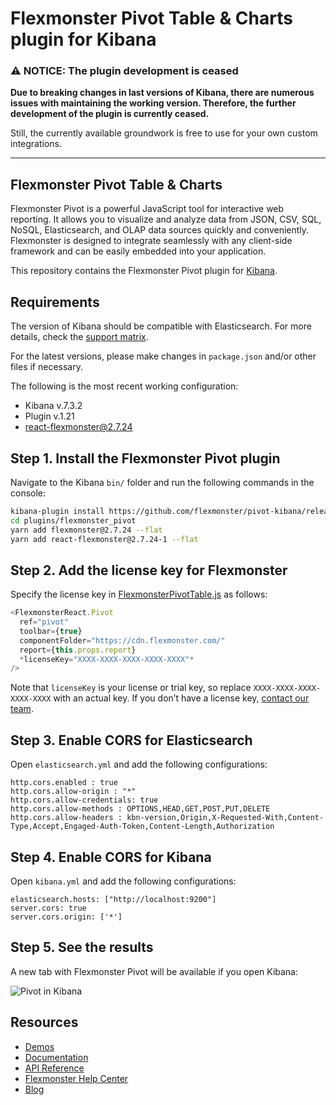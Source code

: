 # Flexmonster Pivot Table & Charts plugin for Kibana

### :warning: NOTICE: The plugin development is ceased
**Due to breaking changes in last versions of Kibana, there are numerous issues with maintaining the working version. Therefore, the further development of the plugin is currently ceased.**

Still, the currently available groundwork is free to use for your own custom integrations.

---


## Flexmonster Pivot Table & Charts

Flexmonster Pivot is a powerful JavaScript tool for interactive web reporting. It allows you to visualize and analyze data from JSON, CSV, SQL, NoSQL, Elasticsearch, and OLAP data sources quickly and conveniently. Flexmonster is designed to integrate seamlessly with any client-side framework and can be easily embedded into your application.

This repository contains the Flexmonster Pivot plugin for [Kibana](https://www.elastic.co/products/kibana).

## Requirements

The version of Kibana should be compatible with Elasticsearch. For more details, check the [support matrix](https://www.elastic.co/support/matrix#matrix_compatibility). 

For the latest versions, please make changes in `package.json` and/or other files if necessary.

The following is the most recent working configuration:
- Kibana v.7.3.2
- Plugin v.1.21
- react-flexmonster@2.7.24

## Step 1. Install the Flexmonster Pivot plugin

Navigate to the Kibana `bin/` folder and run the following commands in the console:

```bash
kibana-plugin install https://github.com/flexmonster/pivot-kibana/releases/download/v1.21/flexmonster_pivot-v1.21.zip
cd plugins/flexmonster_pivot
yarn add flexmonster@2.7.24 --flat
yarn add react-flexmonster@2.7.24-1 --flat
```

## Step 2. Add the license key for Flexmonster

Specify the license key in [FlexmonsterPivotTable.js](https://github.com/flexmonster/pivot-kibana/blob/master/public/components/flexmonster/FlexmonsterPivotTable.js#L42) as follows:

```javascript
<FlexmonsterReact.Pivot
  ref="pivot"
  toolbar={true}
  componentFolder="https://cdn.flexmonster.com/" 
  report={this.props.report}
  *licenseKey="XXXX-XXXX-XXXX-XXXX-XXXX"*
/>
```

Note that `licenseKey` is your license or trial key, so replace `XXXX-XXXX-XXXX-XXXX-XXXX` with an actual key. If you don’t have a license key, [contact our team](https://www.flexmonster.com/contact/).


## Step 3. Enable CORS for Elasticsearch 

Open `elasticsearch.yml` and add the following configurations:

```
http.cors.enabled : true
http.cors.allow-origin : "*"
http.cors.allow-credentials: true
http.cors.allow-methods : OPTIONS,HEAD,GET,POST,PUT,DELETE
http.cors.allow-headers : kbn-version,Origin,X-Requested-With,Content-Type,Accept,Engaged-Auth-Token,Content-Length,Authorization
```

## Step 4. Enable CORS for Kibana

Open `kibana.yml` and add the following configurations:

```
elasticsearch.hosts: ["http://localhost:9200"]
server.cors: true
server.cors.origin: ['*']
```

## Step 5. See the results

A new tab with Flexmonster Pivot will be available if you open Kibana:

![Pivot in Kibana](https://www.flexmonster.com/fm_uploads/2019/07/CreateReportKibanaFM.gif)

## Resources
- [Demos](https://www.flexmonster.com/demos/)
- [Documentation](https://www.flexmonster.com/doc/)
- [API Reference](https://www.flexmonster.com/api/)
- [Flexmonster Help Center](https://www.flexmonster.com/help-center/)
- [Blog](https://www.flexmonster.com/blog/)
